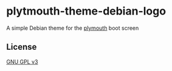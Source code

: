 # plytmouth-theme-debian-logo

A simple Debian theme for the [plymouth](https://wiki.debian.org/plymouth) boot screen

## License

[GNU GPL v3](https://www.gnu.org/licenses/gpl-3.0.txt)